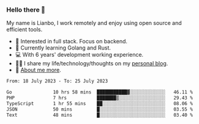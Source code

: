 ### Hello there 👋

My name is Lianbo, I work remotely and enjoy using open source and efficient tools.

- 🔭 Interested in full stack. Focus on backend.
- 🌱 Currently learning Golang and Rust.
- 💻 With 6 years' development working experience.
- ✍🏻 I share my life/technology/thoughts on my [personal blog](https://godruoyi.com).
- 👒 [About me more](https://godruoyi.com/posts/About-godruoyi).

<!--START_SECTION:waka-->

```txt
From: 18 July 2023 - To: 25 July 2023

Go               10 hrs 58 mins  ███████████▓░░░░░░░░░░░░░   46.11 %
PHP              7 hrs           ███████▒░░░░░░░░░░░░░░░░░   29.43 %
TypeScript       1 hr 55 mins    ██░░░░░░░░░░░░░░░░░░░░░░░   08.06 %
JSON             50 mins         █░░░░░░░░░░░░░░░░░░░░░░░░   03.55 %
Text             48 mins         █░░░░░░░░░░░░░░░░░░░░░░░░   03.40 %
```

<!--END_SECTION:waka-->
